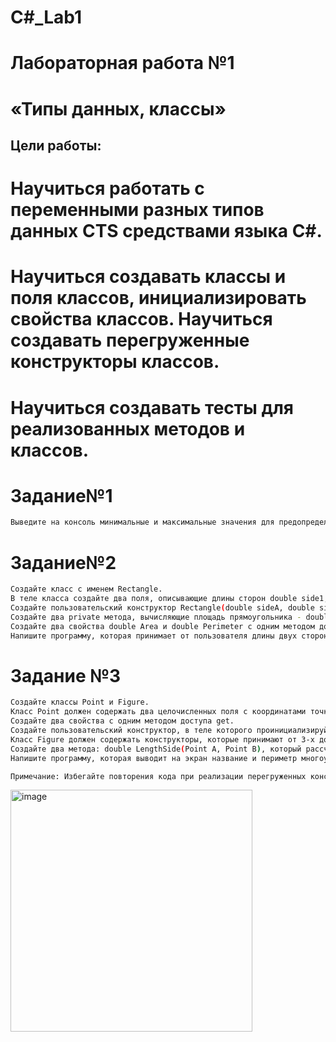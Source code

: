 # C#_Lab1

# Лабораторная работа №1
# «Типы данных, классы»

## Цели работы:
# Научиться работать с переменными разных типов данных CTS средствами языка C#.
# Научиться создавать классы и поля классов, инициализировать свойства классов. Научиться создавать перегруженные конструкторы классов.
# Научиться создавать тесты для реализованных методов и классов.

# Задание№1
```sh
Выведите на консоль минимальные и максимальные значения для предопределенных типов данных CTS.
```
# Задание№2
```sh
Создайте класс с именем Rectangle.
В теле класса создайте два поля, описывающие длины сторон double side1, side2.
Создайте пользовательский конструктор Rectangle(double sideA, double sideB), в теле которого поля sideA и sideB инициализируются значениями аргументов.
Создайте два private метода, вычисляющие площадь прямоугольника - double CalculateArea() и периметр прямоугольника - double CalculatePerimeter ().
Создайте два свойства double Area и double Perimeter с одним методом доступа get, вызывающим созданные ранее методы.
Напишите программу, которая принимает от пользователя длины двух сторон прямоугольника и выводит на экран периметр и площадь. Покройте тестами методы класса Rectangle.
```
# Задание №3
```sh
Создайте классы Point и Figure.
Класс Point должен содержать два целочисленных поля с координатами точки.
Создайте два свойства с одним методом доступа get.
Создайте пользовательский конструктор, в теле которого проинициализируйте поля значениями аргументов.
Класс Figure должен содержать конструкторы, которые принимают от 3-х до 5-ти аргументов типа Point, а также строковое автосвойство для хранения названия фигуры.
Создайте два метода: double LengthSide(Point A, Point B), который рассчитывает длину стороны многоугольника; double PerimeterCalculator(), который рассчитывает периметр многоугольника.
Напишите программу, которая выводит на экран название и периметр многоугольника. Покройте тестами методы класса Figure.

Примечание: Избегайте повторения кода при реализации перегруженных конструкторов, используйте реализованные ранее конструкторы с помощью ключевого слова this, например, так:
```



<img width="387" alt="image" src="https://github.com/3Artem99/C-Lab1/assets/113392103/2914a34d-01e3-4981-9215-706357cb3cff">

